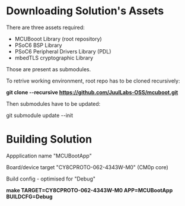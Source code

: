 # Downloading Solution's Assets

There are three assets required:

* MCUBooot Library (root repository)
* PSoC6 BSP Library
* PSoC6 Peripheral Drivers Library (PDL)
* mbedTLS cryptographic Library

Those are present as submodules.

To retrive working environment, root repo has to be cloned recursively:

__git clone --recursive https://github.com/JuulLabs-OSS/mcuboot.git__

Then submodules have to be updated:

git submodule update --init


# Building Solution

Appplication name "MCUBootApp"

Board/device target "CY8CPROTO-062-4343W-M0" (CM0p core)

Build config - optimised for "Debug"

__make TARGET=CY8CPROTO-062-4343W-M0 APP=MCUBootApp BUILDCFG=Debug__